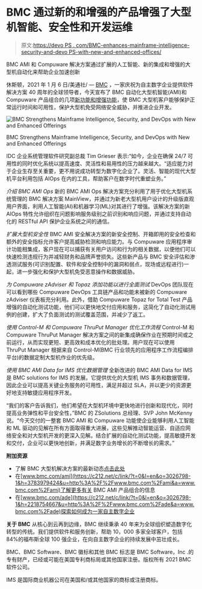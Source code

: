 # BMC 通过新的和增强的产品增强了大型机智能、安全性和开发运维

> 原文:[https://devo PS . com/BMC-enhances-mainframe-intelligence-security-and-devo PS-with-new-and-enhanced-offices/](https://devops.com/bmc-strengthens-mainframe-intelligence-security-and-devops-with-new-and-enhanced-offerings/)

BMC AMI 和 Compuware 解决方案通过扩展的人工智能、新的集成和增强的大型机自动化来帮助企业加速创新

休斯顿，2021 年 1 月 6 日/美通社/ — [BMC](https://c212.net/c/link/?t=0&l=en&o=3026798-1&h=3347049005&u=https%3A%2F%2Fwww.bmc.com%2F%3Fcid%3Dpr-XPL_BMC_PRNewswire-AG-03-wp-01042021%26cc%3Dpr&a=BMC) ，一家庆祝为自主数字企业提供软件解决方案 40 周年的全球领导者，今天宣布了 BMC 自动化大型机智能(AMI)和 Compuware 产品组合的几项[新功能和增强功能](https://c212.net/c/link/?t=0&l=en&o=3026798-1&h=4168874135&u=https%3A%2F%2Fwww.bmc.com%2Fit-solutions%2Fbmc-ami-latest-release.html%3Fcid%3Dpr-ZSO_BMCAMIRelease_PRNewswire-AG-03-wp-01042021%26cc%3Dpr&a=new+capabilities+and+enhancements)，使 BMC 大型机客户能够保护正常运行时间和可用性，保护大型机免受网络安全威胁，并推进企业开发。

![BMC Strengthens Mainframe Intelligence, Security, and DevOps with New and Enhanced Offerings](../Images/9bb052ab72ca0d4d9a09f527aa2ca485.png "BMC Strengthens Mainframe Intelligence, Security, and DevOps with New and Enhanced Offerings")

BMC Strengthens Mainframe Intelligence, Security, and DevOps with New and Enhanced Offerings

IDC 企业系统管理软件研究副总裁 Tim Grieser 表示:“如今，企业在确保 24/7 可用性的同时优化系统以提高速度、灵活性和易用性的压力越来越大。“适应能力对于企业生存至关重要，更不用说成功转型为数字化企业了。灵活、智能的现代大型机平台利用包括 AIOps 在内的工具，帮助客户在数字时代重塑业务。”

*介绍 BMC AMI Ops*
新的 BMC AMI Ops 解决方案充分利用了用于优化大型机系统管理的 BMC 解决方案 MainView，并通过为新老大型机用户设计的升级版直观用户界面，利用人工智能(AI)和机器学习(ML)对其进行了增强。该解决方案的新 AIOps 特性允许组织在问题影响服务级别之前识别和响应问题，并通过支持自动化的 RESTful API 保护企业系统之间的通信。

*扩展大型机安全性*
BMC AMI 安全解决方案的新安全控制、开箱即用的安全检查和额外的安全指标允许客户提高威胁检测和响应能力。与 Compuware 应用程序审计功能相集成，客户现在可以捕获有关用户访问和行为的相关数据，以便他们可以快速检测违规行为并减轻财务和品牌声誉损失。这些新产品与 BMC 安全评估和渗透测试服务(可识别配置、软件和安全控制中的漏洞和弱点，现场或远程进行)一起，进一步强化和保护大型机免受恶意操作和数据威胁。

*为 Compuware zAdviser 和 Topaz 添加功能以进行全面测试*
DevOps 团队现在可以看到哪些 Compuware DevOps 工具链产品和功能未被新的 Compuware zAdviser 仪表板充分利用。此外，借助 Compuware Topaz for Total Test 产品增强的自动化测试功能，他们可以更快地交付应用和服务，这简化了自动化测试用例的创建，扩大了负面测试的测试覆盖范围，并减少了返工。

*使用 Control-M 和 Compuware ThruPut Manager 优化工作流程*
Control-M 和 Compuware ThruPut Manager 解决方案之间的新集成确保作业在预期时间或之前运行，从而实现更短、更高效和成本优化的批处理。用户现在可以使用 ThruPut Manager 根据来自 Control-M(BMC 行业领先的应用程序工作流程编排平台)的数据定制大型机作业的优先级。

*使用 BMC AMI Data for IMS 优化数据管理*
全新改进的 BMC AMI Data for IMS 是 BMC solutions for IMS 的发展。它提供优化的大型机 IMS 事务和数据管理，因此企业可以提高关键业务服务的可用性，满足并超过 SLA，并以更少的资源更好地支持敏捷应用程序开发。

“我们的客户告诉我们，他们希望在大型机环境中更快地进行创新和现代化，同时提高业务弹性和平台安全性，”BMC 的 ZSolutions 总经理、SVP John McKenny 说。“今天交付的一整套 BMC AMI 和 Compuware 功能使企业能够利用人工智能和 ML 驱动的见解在所有方面取得重大进展，这些见解推动智能运营、自适应网络安全和对大型机开发的更深入见解。结合扩展的自动化测试功能，提高敏捷开发和交付，企业可以更快地创新，并满足数字业务增长的不断增长的需求。”

**附加资源**

*   了解 BMC 大型机解决方案的最新动态[点击此处](https://c212.net/c/link/?t=0&l=en&o=3026798-1&h=2520299426&u=https%3A%2F%2Fwww.bmc.com%2Fit-solutions%2Fbmc-ami-latest-release.html%3Fcid%3Dpr-ZSO_BMCAMIRelease_PRNewswire-AG-03-wp-01042021%26cc%3Dpr&a=here)
*   在[www.bmc.com/ami](https://c212.net/c/link/?t=0&l=en&o=3026798-1&h=3783979424&u=http%3A%2F%2Fwww.bmc.com%2Fami&a=www.bmc.com%2Fami)了解更多有关 BMC AMI 产品组合的信息
*   在[www.bmc.com/ade](https://c212.net/c/link/?t=0&l=en&o=3026798-1&h=2218754667&u=http%3A%2F%2Fwww.bmc.com%2Fade&a=www.bmc.com%2Fade)探索如何成为一家自主数字企业

**关于 BMC** 从核心到云再到边缘，BMC 继续秉承 40 年来为全球组织塑造数字化转型的传统。我们提供软件和服务创新，帮助 10，000 多家全球客户，包括 84%的福布斯全球 100 强企业，在向自主数字企业的持续发展中茁壮成长。

BMC、BMC Software、BMC 徽标和其他 BMC 标志是 BMC Software，Inc .的专有财产，已经或可能在美国专利商标局或其他国家注册。版权所有 2021 BMC 软件公司。

IMS 是国际商业机器公司在美国和/或其他国家的商标或注册商标。